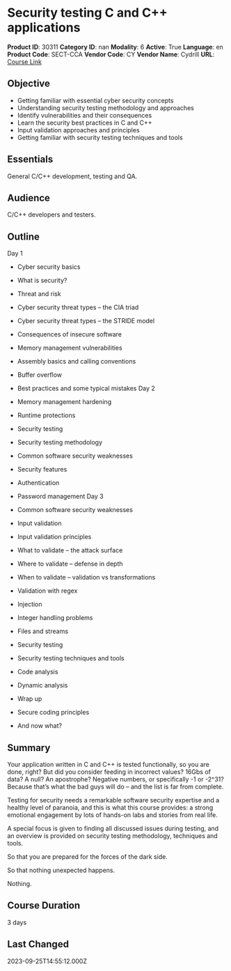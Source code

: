 # Security testing C and C++ applications

**Product ID**: 30311
**Category ID**: nan
**Modality**: 6
**Active**: True
**Language**: en
**Product Code**: SECT-CCA
**Vendor Code**: CY
**Vendor Name**: Cydrill
**URL**: [Course Link](https://www.fastlaneus.com/course/cydrill-sect-cca)

## Objective
- Getting familiar with essential cyber security concepts
- Understanding security testing methodology and approaches
- Identify vulnerabilities and their consequences
- Learn the security best practices in C and C++
- Input validation approaches and principles
- Getting familiar with security testing techniques and tools

## Essentials
General C/C++ development, testing and QA.

## Audience
C/C++ developers and testers.

## Outline
Day 1


- Cyber security basics
- What is security?
- Threat and risk
- Cyber security threat types – the CIA triad
- Cyber security threat types – the STRIDE model
- Consequences of insecure software
- Memory management vulnerabilities
- Assembly basics and calling conventions
- Buffer overflow
- Best practices and some typical mistakes
Day 2


- Memory management hardening
- Runtime protections
- Security testing
- Security testing methodology
- Common software security weaknesses
- Security features
- Authentication
- Password management
Day 3


- Common software security weaknesses
- Input validation
- Input validation principles
- What to validate – the attack surface
- Where to validate – defense in depth
- When to validate – validation vs transformations
- Validation with regex
- Injection
- Integer handling problems
- Files and streams
- Security testing
- Security testing techniques and tools
- Code analysis
- Dynamic analysis
- Wrap up
- Secure coding principles
- And now what?

## Summary
Your application written in C and C++ is tested functionally, so you are done, right? But did you consider feeding in incorrect values? 16Gbs of data? A null? An apostrophe? Negative numbers, or specifically -1 or -2^31? Because that’s what the bad guys will do – and the list is far from complete.

Testing for security needs a remarkable software security expertise and a healthy level of paranoia, and this is what this course provides: a strong emotional engagement by lots of hands-on labs and stories from real life.

A special focus is given to finding all discussed issues during testing, and an overview is provided on security testing methodology, techniques and tools.

So that you are prepared for the forces of the dark side.

So that nothing unexpected happens.

Nothing.

## Course Duration
3 days

## Last Changed
2023-09-25T14:55:12.000Z
